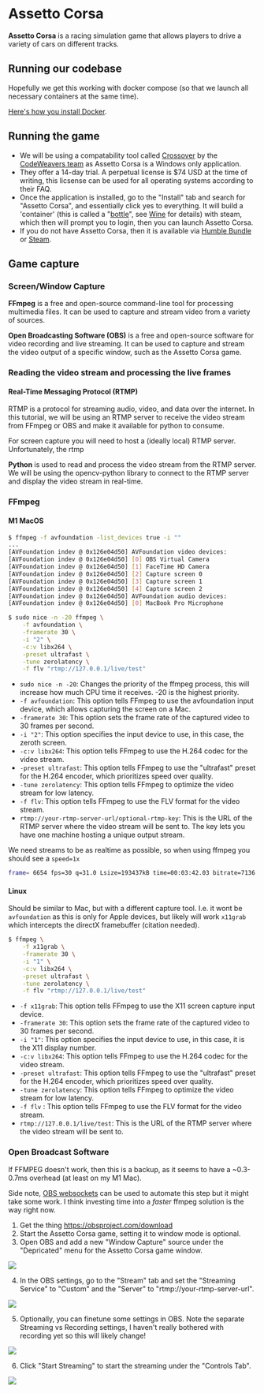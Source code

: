 # Assetto Corsa
**Assetto Corsa** is a racing simulation game that allows players to drive a variety of cars on different tracks. 

## Running our codebase

Hopefully we get this working with docker compose (so that we launch all necessary containers at the same time).

[Here's how you install Docker](https://docs.docker.com/engine/install/ubuntu/).



## Running the game

- We will be using a compatability tool called [Crossover](https://www.codeweavers.com/crossover) by the [CodeWeavers team](https://www.codeweavers.com/) as Assetto Corsa is a Windows only application.
- They offer a 14-day trial. A perpetual license is $74 USD at the time of writing, this licsense can be used for all operating systems according to their FAQ.
- Once the application is installed, go to the "Install" tab and search for "Assetto Corsa", and essentially click yes to everything. It will build a 'container' (this is called a "[bottle](https://news.ycombinator.com/item?id=29613303#:~:text=software%20on%20...-,Bottles%20are%20isolated%20Wine%20environments%2C%20similar%20to%20containers%20or%20VMs,%2C%202021%20%7C%20next%20%5B%E2%80%93%5D)", see [Wine](https://www.winehq.org/) for details) with steam, which then will prompt you to login, then you can launch Assetto Corsa. 
- If you do not have Assetto Corsa, then it is available via [Humble Bundle](https://www.humblebundle.com/store/assetto-corsa) or [Steam](https://store.steampowered.com/app/244210/Assetto_Corsa/).




## Game capture

### Screen/Window Capture

**FFmpeg** is a free and open-source command-line tool for processing multimedia files. It can be used to capture and stream video from a variety of sources.

**Open Broadcasting Software (OBS)** is a free and open-source software for video recording and live streaming. It can be used to capture and stream the video output of a specific window, such as the Assetto Corsa game.

### Reading the video stream and processing the live frames

#### Real-Time Messaging Protocol (RTMP)
RTMP is a protocol for streaming audio, video, and data over the internet. In this tutorial, we will be using an RTMP server to receive the video stream from FFmpeg or OBS and make it available for python to consume.

For screen capture you will need to host a (ideally local) RTMP server. Unfortunately, the rtmp 

**Python** is used to read and process the video stream from the RTMP server. We will be using the opencv-python library to connect to the RTMP server and display the video stream in real-time.

### FFmpeg

#### M1 MacOS

```bash
$ ffmpeg -f avfoundation -list_devices true -i ""
...
[AVFoundation indev @ 0x126e04d50] AVFoundation video devices:
[AVFoundation indev @ 0x126e04d50] [0] OBS Virtual Camera
[AVFoundation indev @ 0x126e04d50] [1] FaceTime HD Camera
[AVFoundation indev @ 0x126e04d50] [2] Capture screen 0
[AVFoundation indev @ 0x126e04d50] [3] Capture screen 1
[AVFoundation indev @ 0x126e04d50] [4] Capture screen 2
[AVFoundation indev @ 0x126e04d50] AVFoundation audio devices:
[AVFoundation indev @ 0x126e04d50] [0] MacBook Pro Microphone
```

```bash
$ sudo nice -n -20 ffmpeg \
    -f avfoundation \
    -framerate 30 \
    -i "2" \
    -c:v libx264 \
    -preset ultrafast \
    -tune zerolatency \
    -f flv "rtmp://127.0.0.1/live/test"
```
- `sudo nice -n -20`: Changes the priority of the ffmpeg process, this will increase how much CPU time it receives. -20 is the highest priority. 
- `-f avfoundation`: This option tells FFmpeg to use the avfoundation input device, which allows capturing the screen on a Mac.
- `-framerate 30`: This option sets the frame rate of the captured video to 30 frames per second.
- `-i "2"`: This option specifies the input device to use, in this case, the zeroth screen.
- `-c:v libx264`: This option tells FFmpeg to use the H.264 codec for the video stream.
- `-preset ultrafast`: This option tells FFmpeg to use the "ultrafast" preset for the H.264 encoder, which prioritizes speed over quality.
- `-tune zerolatency`: This option tells FFmpeg to optimize the video stream for low latency.
- `-f flv`: This option tells FFmpeg to use the FLV format for the video stream.
- `rtmp://your-rtmp-server-url/optional-rtmp-key`: This is the URL of the RTMP server where the video stream will be sent to. The key lets you have one machine hosting a unique output stream.

We need streams to be as realtime as possible, so when using ffmpeg you should see a `speed=1x`
```bash
frame= 6654 fps=30 q=31.0 Lsize=193437kB time=00:03:42.03 bitrate=7136.9kbits/s speed=1x
```

#### Linux

Should be similar to Mac, but with a different capture tool. I.e. it wont be `avfoundation` as this is only for Apple devices, but likely will work `x11grab` which intercepts the directX framebuffer (citation needed).

```bash
$ ffmpeg \
	-f x11grab \
	-framerate 30 \
	-i "1" \
	-c:v libx264 \
	-preset ultrafast \
	-tune zerolatency \
	-f flv "rtmp://127.0.0.1/live/test"
```
- `-f x11grab`: This option tells FFmpeg to use the X11 screen capture input device.
- `-framerate 30`: This option sets the frame rate of the captured video to 30 frames per second.
- `-i "1"`: This option specifies the input device to use, in this case, it is the X11 display number.
- `-c:v libx264`: This option tells FFmpeg to use the H.264 codec for the video stream.
- `-preset ultrafast`: This option tells FFmpeg to use the "ultrafast" preset for the H.264 encoder, which prioritizes speed over quality.
- `-tune zerolatency`: This option tells FFmpeg to optimize the video stream for low latency.
- `-f flv` : This option tells FFmpeg to use the FLV format for the video stream.    
- `rtmp://127.0.0.1/live/test`: This is the URL of the RTMP server where the video stream will be sent to.



### Open Broadcast Software
If FFMPEG doesn't work, then this is a backup, as it seems to have a ~0.3-0.7ms overhead (at least on my M1 Mac).

Side note, [OBS websockets](https://github.com/obsproject/obs-websocket#client-software) can be used to automate this step but it might take some work. I think investing time into a *faster* ffmpeg solution is the way right now.

1. Get the thing https://obsproject.com/download
2. Start the Assetto Corsa game, setting it to window mode is optional.
3. Open OBS and add a new "Window Capture" source under the "Depricated" menu for the Assetto Corsa game window.

![](imgs/selecting_a_source.png)

4. In the OBS settings, go to the "Stream" tab and set the "Streaming Service" to "Custom" and the "Server" to "rtmp://your-rtmp-server-url".

![](imgs/obs_settings_stream.png)

5. Optionally, you can finetune some settings in OBS. Note the separate Streaming vs Recording settings, I haven't really bothered with recording yet so this will likely change!

![](imgs/settings_output_simple.png)

6. Click "Start Streaming" to start the streaming under the "Controls Tab".

![](imgs/controls_tab.png)




